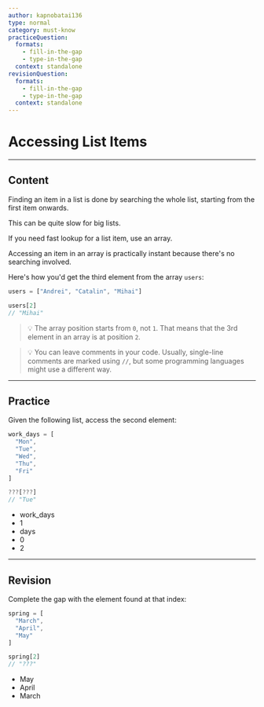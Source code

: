 ```yaml
---
author: kapnobatai136
type: normal
category: must-know
practiceQuestion:
  formats:
    - fill-in-the-gap
    - type-in-the-gap
  context: standalone
revisionQuestion:
  formats:
    - fill-in-the-gap
    - type-in-the-gap
  context: standalone
---
```


# Accessing List Items


---

## Content

Finding an item in a list is done by searching the whole list, starting from the first item onwards.

This can be quite slow for big lists.

If you need fast lookup for a list item, use an array.

Accessing an item in an array is practically instant because there's no searching involved.

Here's how you'd get the third element from the array `users`:

```javascript
users = ["Andrei", "Catalin", "Mihai"]

users[2]
// "Mihai"
```

> 💡 The array position starts from `0`, not `1`. That means that the 3rd element in an array is at position `2`.

> 💡 You can leave comments in your code. Usually, single-line comments are marked using `//`, but some programming languages might use a different way.


---

## Practice

Given the following list, access the second element:

```javascript
work_days = [
  "Mon",
  "Tue",
  "Wed",
  "Thu",
  "Fri"
]

???[???]
// "Tue"
```

- work_days
- 1
- days
- 0
- 2


---

## Revision

Complete the gap with the element found at that index:

```javascript
spring = [
  "March",
  "April",
  "May"
]

spring[2]
// "???"
```

- May
- April
- March
